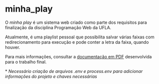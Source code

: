 # minha_play

O *minha play* é um sistema web criado como parte dos requisitos para finalização da disciplina Programação Web da UFLA.

Atualmente, é uma playlist pessoal que possibilita salvar várias faixas com redirecionamento para execução e pode conter a letra da faixa, quando houver.

Para mais informações, consultar a [documentação em PDF](https://github.com/mateuscarvalhog/minha_play/blob/main/documentacao.pdf) desenvolvida para o trabalho final.


\* *Necessário criação de arquivos .env e process.env para adicionar informações do projeto e chaves necessárias*
